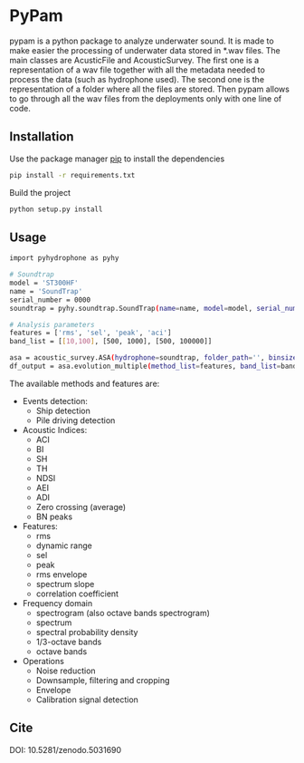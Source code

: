 # PyPam
pypam is a python package to analyze underwater sound. 
It is made to make easier the processing of underwater data stored in *.wav files. 
The main classes are AcusticFile and AcousticSurvey. The first one is a representation of a wav file together 
with all the metadata needed to process the data (such as hydrophone used). The second one is the representation of a
folder where all the files are stored. Then pypam allows to go through all the wav files from the deployments only with
one line of code. 

## Installation

Use the package manager [pip](https://pip.pypa.io/en/stable/) to install 
the dependencies 

```bash
pip install -r requirements.txt 
```

Build the project

```bash
python setup.py install
```

## Usage

```bash
import pyhydrophone as pyhy

# Soundtrap
model = 'ST300HF'
name = 'SoundTrap'
serial_number = 0000
soundtrap = pyhy.soundtrap.SoundTrap(name=name, model=model, serial_number=serial_number)

# Analysis parameters
features = ['rms', 'sel', 'peak', 'aci']
band_list = [[10,100], [500, 1000], [500, 100000]]

asa = acoustic_survey.ASA(hydrophone=soundtrap, folder_path='', binsize=60.0)
df_output = asa.evolution_multiple(method_list=features, band_list=band_list)
```

The available methods and features are: 
- Events detection: 
  - Ship detection 
  - Pile driving detection 
- Acoustic Indices: 
  - ACI 
  - BI 
  - SH 
  - TH 
  - NDSI
  - AEI 
  - ADI 
  - Zero crossing (average)
  - BN peaks 
- Features: 
  - rms 
  - dynamic range
  - sel
  - peak 
  - rms envelope
  - spectrum slope
  - correlation coefficient
- Frequency domain 
  - spectrogram (also octave bands spectrogram)
  - spectrum
  - spectral probability density 
  - 1/3-octave bands 
  - octave bands
- Operations
   - Noise reduction 
   - Downsample, filtering and cropping 
   - Envelope
   - Calibration signal detection
   
 
## Cite
DOI: 10.5281/zenodo.5031690